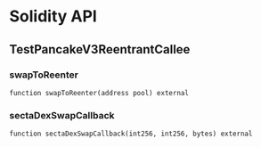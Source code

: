 # Solidity API

## TestPancakeV3ReentrantCallee

### swapToReenter

```solidity
function swapToReenter(address pool) external
```

### sectaDexSwapCallback

```solidity
function sectaDexSwapCallback(int256, int256, bytes) external
```

